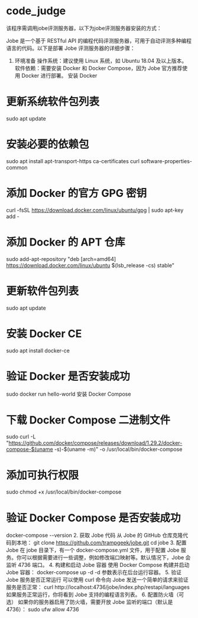 # code_judge
该程序需调用jobe评测服务器，以下为jobe评测服务器安装的方式：

Jobe 是一个基于 RESTful API 的编程代码评测服务器，可用于自动评测多种编程语言的代码。以下是部署 Jobe 评测服务器的详细步骤：
1. 环境准备
操作系统：建议使用 Linux 系统，如 Ubuntu 18.04 及以上版本。
软件依赖：需要安装 Docker 和 Docker Compose，因为 Jobe 官方推荐使用 Docker 进行部署。
安装 Docker
# 更新系统软件包列表
sudo apt update
# 安装必要的依赖包
sudo apt install apt-transport-https ca-certificates curl software-properties-common
# 添加 Docker 的官方 GPG 密钥
curl -fsSL https://download.docker.com/linux/ubuntu/gpg | sudo apt-key add -
# 添加 Docker 的 APT 仓库
sudo add-apt-repository "deb [arch=amd64] https://download.docker.com/linux/ubuntu $(lsb_release -cs) stable"
# 更新软件包列表
sudo apt update
# 安装 Docker CE
sudo apt install docker-ce
# 验证 Docker 是否安装成功
sudo docker run hello-world
安装 Docker Compose
# 下载 Docker Compose 二进制文件
sudo curl -L "https://github.com/docker/compose/releases/download/1.29.2/docker-compose-$(uname -s)-$(uname -m)" -o /usr/local/bin/docker-compose
# 添加可执行权限
sudo chmod +x /usr/local/bin/docker-compose
# 验证 Docker Compose 是否安装成功
docker-compose --version
2. 获取 Jobe 代码
从 Jobe 的 GitHub 仓库克隆代码到本地：
git clone https://github.com/trampgeek/jobe.git
cd jobe
3. 配置 Jobe
在 jobe 目录下，有一个 docker-compose.yml 文件，用于配置 Jobe 服务。你可以根据需要进行一些调整，例如修改端口映射等。默认情况下，Jobe 会监听 4736 端口。
4. 构建和启动 Jobe 容器
使用 Docker Compose 构建并启动 Jobe 容器：
docker-compose up -d
-d 参数表示在后台运行容器。
5. 验证 Jobe 服务是否正常运行
可以使用 curl 命令向 Jobe 发送一个简单的请求来验证服务是否正常：
curl http://localhost:4736/jobe/index.php/restapi/languages
如果服务正常运行，你将看到 Jobe 支持的编程语言列表。
6. 配置防火墙（可选）
如果你的服务器启用了防火墙，需要开放 Jobe 监听的端口（默认是 4736）：
sudo ufw allow 4736
